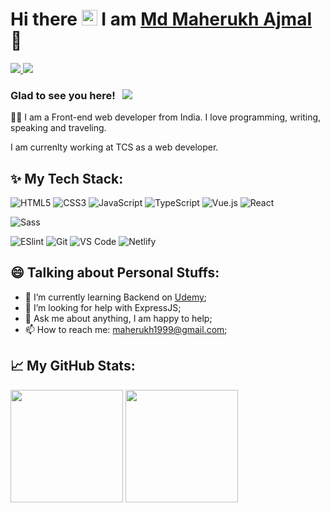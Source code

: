 # Hi there <img src="https://media.giphy.com/media/hvRJCLFzcasrR4ia7z/giphy.gif" width="25px"> I am <a href="https://gkassym.netlify.app" target="_blank"> Md Maherukh Ajmal</a>  🙌

<a href=https://www.linkedin.com/in/m-ajmal/> <img src="https://img.shields.io/badge/-LinkedIn-0e76a8?style=plastic&logo=linkedIn"> </a> 
<a href=https://twitter.com/ajmal_maherukh> <img src="https://img.shields.io/badge/-Twitter-0e76a8?style=plastic&logo=Twitter"> </a>

### Glad to see you here! &nbsp; ![](https://visitor-badge.glitch.me/badge?page_id=Maherukh.Maherukh)
👨‍💻 I am a Front-end web developer from India. I love programming, writing, speaking and traveling.

I am currenlty working at TCS as a web developer.


## ✨ My Tech Stack:

![HTML5](https://img.shields.io/badge/-HTML5-%23E44D27?style=flat-square&logo=html5&logoColor=ffffff)
![CSS3](https://img.shields.io/badge/-CSS3-%231572B6?style=flat-square&logo=css3)
![JavaScript](https://img.shields.io/badge/-JavaScript-%23F7DF1C?style=flat-square&logo=javascript&logoColor=000000&labelColor=%23F7DF1C&color=%23FFCE5A)
![TypeScript](https://img.shields.io/badge/-TypeScript-007ACC?style=flat-square&logo=typescript&logoColor=white)
![Vue.js](https://img.shields.io/badge/-Vue.js-%232c3e50?style=flat-square&logo=vuedotjs)
![React](https://img.shields.io/badge/-React-%23282C34?style=flat-square&logo=react)

![Sass](https://img.shields.io/badge/-Sass-%23CC6699?style=flat-square&logo=sass&logoColor=ffffff)

![ESlint](https://img.shields.io/badge/-ESLint-%234B32C3?style=flat-square&logo=eslint)
![Git](https://img.shields.io/badge/-Git-%23F05032?style=flat-square&logo=git&logoColor=%23ffffff)
![VS Code](https://img.shields.io/badge/-VSCode-%23007ACC?style=flat-square&logo=visual-studio-code)
![Netlify](https://img.shields.io/badge/-Netlify-%2300C7B7?style=flat-square&logo=netlify&logoColor=ffffff)


## 😄 Talking about Personal Stuffs:
- 🌱 I’m currently learning Backend on [Udemy](https://udemy.com/);
- 🤔 I’m looking for help with ExpressJS;
- 💬 Ask me about anything, I am happy to help;
- 📫 How to reach me: maherukh1999@gmail.com;

## 📈 My GitHub Stats:

<p>
  <img height="180em" src="https://github-readme-stats.vercel.app/api?username=Maherukh&show_icons=true&hide_border=true&&count_private=true&include_all_commits=true" />
  <img height="180em" src="https://github-readme-stats.vercel.app/api/top-langs/?username=Maherukh&exclude_repo=KNN-Image-Classification&show_icons=true&hide_border=true&layout=compact&langs_count=8"/>
</p>
<!--
**Maherukh/Maherukh** is a  _special_ ✨ repository because its `README.md` (this file) appears on your GitHub profile.

Here are some ideas to get you started:

- 🔭 I’m currently working on ...
-  I’m currently learning ...
- 👯 I’m looking to collaborate on ...

- 💬 Ask me about ...
- 📫 How to reach me: ...
-  Pronouns: ...
- ⚡ Fun fact: ...
-->
